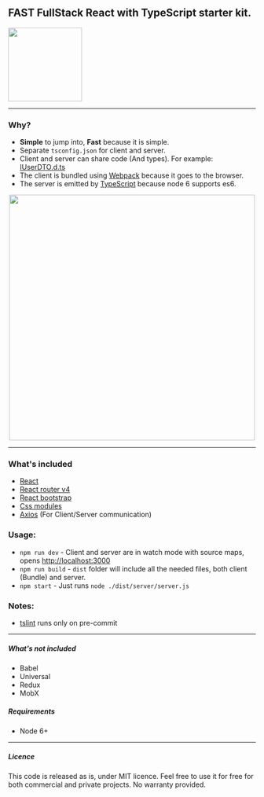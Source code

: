 ## FAST FullStack React with TypeScript starter kit.
<img src="https://github.com/gilamran/fullstack-typescript/raw/master/assets/images/logo.png" width="150">

---

### Why?
* **Simple** to jump into, **Fast** because it is simple.
* Separate `tsconfig.json` for client and server.
* Client and server can share code (And types). For example: [IUserDTO.d.ts](https://github.com/gilamran/fullstack-typescript/blob/master/src/shared/IUserDTO.d.ts)
* The client is bundled using [Webpack](https://webpack.github.io/) because it goes to the browser.
* The server is emitted by [TypeScript](https://github.com/Microsoft/TypeScript) because node 6 supports es6.


<p align="center"> 
<img src="https://github.com/gilamran/fullstack-typescript/raw/master/assets/images/flow.png" width="500">
</p>

---


### What's included
* [React](https://facebook.github.io/react/)
* [React router v4](https://github.com/ReactTraining/react-router)
* [React bootstrap](https://react-bootstrap.github.io/)
* [Css modules](https://github.com/css-modules/css-modules)
* [Axios](https://github.com/mzabriskie/axios) (For Client/Server communication)

### Usage:
* `npm run dev` - Client and server are in watch mode with source maps, opens [http://localhost:3000](http://localhost:3000)
* `npm run build` - `dist` folder will include all the needed files, both client (Bundle) and server.
* `npm start` - Just runs `node ./dist/server/server.js`  

### Notes:
* [tslint](https://palantir.github.io/tslint/) runs only on pre-commit

---

##### What's not included
* Babel
* Universal
* Redux
* MobX

##### Requirements
* Node 6+



---

##### Licence
This code is released as is, under MIT licence. Feel free to use it for free for both commercial and private projects. No warranty provided.
